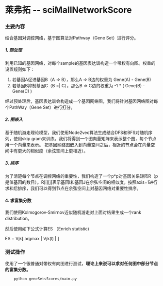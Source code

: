 

# 萊弗拓 -- sciMallNetworkScore

### 主要內容

结合基因对调控网络，基于图算法对Pathway（Gene Set）进行评分。

##### 1. 预处理

利用已知的基因网络，对每个sample的基因表达谱构造一个带权有向图。权重的设置规则如下：

1. 若基因A促进基因B（A => B），那么A => B边的权重为 Gene(A) - Gene(B)
2. 若基因B抑制基因C（B =| C），那么B => C边的权重为 -1 * ( Gene(B) - Gene(C) )

经过预处理后，基因表达谱会构造成一个基因网络图，我们将针对基因网络图对每个PathWay（Gene Set）进行打分。

##### 2. 图嵌入

基于随机游走理论模型，我们使用Node2vec算法生成结合DFS和BFS对随机序列，使用skip gram来训练。我们将得到一个图向量矩阵来表示整个图，每个节点用一个向量来表示。
把基因网络图嵌入到向量空间之后，相近的节点会在向量空间中有更大的相似度（余弦空间上更相近）。

##### 3. 排序

为了清楚每个节点在调控网络的重要性，我们构造了一个p*p对基因关系矩阵R（p是值基因的数目）。R[i][j]表示基因I和基因J在余弦空间的相似度。按照axis=1进行求和后排序，我们可以得到节点在余弦空间上对基因网络对重要性排序。

#### 4. 求富集分数

我们使用Kolmogorov-Smirnov近似随机游走对上面对结果生成一个rank distribution。

然后使用如下公式计算ES （Enrich statistic)

ES = Vjk[ argmax | Vjk(l) | ]


### 测试操作

使用了一个很普通对带权有向图进行测试，**理论上来说可以求对任何图中部分节点的富集分数。**

```
    python geneSetsScores/main.py

```



